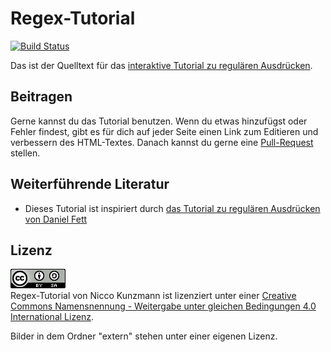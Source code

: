 Regex-Tutorial
==============

[![Build Status](https://travis-ci.org/CoderDojoPotsdam/regex-tutorial.svg?branch=master)](https://travis-ci.org/CoderDojoPotsdam/regex-tutorial)

Das ist der Quelltext für das [interaktive Tutorial zu regulären Ausdrücken][site].

Beitragen
---------

Gerne kannst du das Tutorial benutzen.
Wenn du etwas hinzufügst oder Fehler findest, gibt es für dich auf jeder Seite einen Link zum Editieren und verbessern des HTML-Textes.
Danach kannst du gerne eine [Pull-Request][pr] stellen.

Weiterführende Literatur
------------------------

- Dieses Tutorial ist inspiriert durch [das Tutorial zu regulären Ausdrücken von Daniel Fett][fett1]

Lizenz
------

<a rel="license" href="http://creativecommons.org/licenses/by-sa/4.0/"><img alt="Creative Commons Lizenzvertrag" style="border-width:0" src="cc-by-sa.png" /></a><br />
<span xmlns:dct="http://purl.org/dc/terms/" href="http://purl.org/dc/dcmitype/InteractiveResource" property="dct:title" rel="dct:type">Regex-Tutorial</span> von <span xmlns:cc="http://creativecommons.org/ns#" property="cc:attributionName">Nicco Kunzmann</span> ist lizenziert unter einer <a rel="license" href="http://creativecommons.org/licenses/by-sa/4.0/">Creative Commons Namensnennung - Weitergabe unter gleichen Bedingungen 4.0 International Lizenz</a>.

Bilder in dem Ordner "extern" stehen unter einer eigenen Lizenz.


[site]: https://coderdojopotsdam.github.io/regex-tutorial
[fett1]: https://www.danielfett.de/de/tutorials/tutorial-regulare-ausdrucke/
[pr]: https://github.com/CoderDojoPotsdam/regex-tutorial/compare
